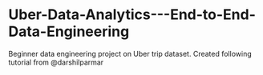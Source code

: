 # Uber-Data-Analytics---End-to-End-Data-Engineering
Beginner data engineering project on Uber trip dataset. Created following tutorial from @darshilparmar

